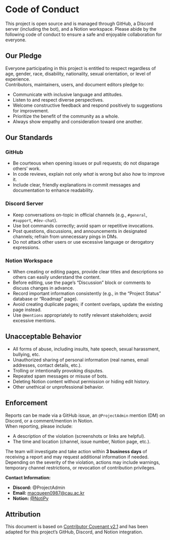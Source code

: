 # Code of Conduct

This project is open source and is managed through GitHub, a Discord server (including the bot), and a Notion workspace. Please abide by the following code of conduct to ensure a safe and enjoyable collaboration for everyone.

## Our Pledge

Everyone participating in this project is entitled to respect regardless of age, gender, race, disability, nationality, sexual orientation, or level of experience.  
Contributors, maintainers, users, and document editors pledge to:

- Communicate with inclusive language and attitudes.  
- Listen to and respect diverse perspectives.  
- Welcome constructive feedback and respond positively to suggestions for improvement.  
- Prioritize the benefit of the community as a whole.  
- Always show empathy and consideration toward one another.

## Our Standards

### GitHub
- Be courteous when opening issues or pull requests; do not disparage others’ work.  
- In code reviews, explain not only *what* is wrong but also *how* to improve it.  
- Include clear, friendly explanations in commit messages and documentation to enhance readability.

### Discord Server
- Keep conversations on-topic in official channels (e.g., `#general`, `#support`, `#dev-chat`).  
- Use bot commands correctly; avoid spam or repetitive invocations.  
- Post questions, discussions, and announcements in designated channels; refrain from unnecessary pings in DMs.  
- Do not attack other users or use excessive language or derogatory expressions.

### Notion Workspace
- When creating or editing pages, provide clear titles and descriptions so others can easily understand the content.  
- Before editing, use the page’s “Discussion” block or comments to discuss changes in advance.  
- Record important information consistently (e.g., in the “Project Status” database or “Roadmap” page).  
- Avoid creating duplicate pages; if content overlaps, update the existing page instead.  
- Use `@mentions` appropriately to notify relevant stakeholders; avoid excessive mentions.

## Unacceptable Behavior

- All forms of abuse, including insults, hate speech, sexual harassment, bullying, etc.  
- Unauthorized sharing of personal information (real names, email addresses, contact details, etc.).  
- Trolling or intentionally provoking disputes.  
- Repeated spam messages or misuse of bots.  
- Deleting Notion content without permission or hiding edit history.  
- Other unethical or unprofessional behavior.

## Enforcement

Reports can be made via a GitHub issue, an `@ProjectAdmin` mention (DM) on Discord, or a comment/mention in Notion.  
When reporting, please include:

- A description of the violation (screenshots or links are helpful).  
- The time and location (channel, issue number, Notion page, etc.).

The team will investigate and take action within **3 business days** of receiving a report and may request additional information if needed.  
Depending on the severity of the violation, actions may include warnings, temporary channel restrictions, or revocation of contribution privileges.

**Contact Information:**  
- **Discord:** @ProjectAdmin  
- **Email:** macqueen0987@cau.ac.kr  
- **Notion:** [@NotiPy](https://www.notion.so/OSSW-NotiPy-1c8ff5afd39d80a1aff5d799c08c5a4b?pvs=4)

## Attribution

This document is based on [Contributor Covenant v2.1](https://www.contributor-covenant.org/version/2/1/code_of_conduct/) and has been adapted for this project’s GitHub, Discord, and Notion integration.
